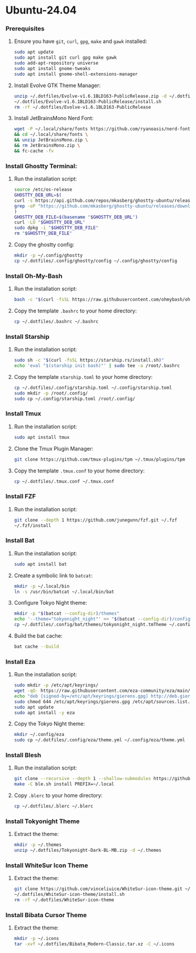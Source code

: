 # Ubuntu-24.04

### Prerequisites

1. Ensure you have `git`, `curl`, `gpg`, `make` and `gawk` installed:

    ```sh
    sudo apt update
    sudo apt install git curl gpg make gawk
    sudo add-apt-repository universe
    sudo apt install gnome-tweaks
    sudo apt install gnome-shell-extensions-manager
    ```

2. Install Evolve GTK Theme Manager:

    ```sh
    unzip ~/.dotfiles/Evolve-v1.6.1BLD163-PublicRelease.zip -d ~/.dotfiles
    ~/.dotfiles/Evolve-v1.6.1BLD163-PublicRelease/install.sh
    rm -rf ~/.dotfiles/Evolve-v1.6.1BLD163-PublicRelease
    ```

3.  Install JetBrainsMono Nerd Font:

    ```sh
    wget -P ~/.local/share/fonts https://github.com/ryanoasis/nerd-fonts/releases/download/v3.0.2/JetBrainsMono.zip \
    && cd ~/.local/share/fonts \
    && unzip JetBrainsMono.zip \
    && rm JetBrainsMono.zip \
    && fc-cache -fv
    ```

### Install Ghostty Terminal:

1. Run the installation script:

    ```sh
    source /etc/os-release
    GHOSTTY_DEB_URL=$(
    curl -s https://api.github.com/repos/mkasberg/ghostty-ubuntu/releases/latest | \
    grep -oP "https://github.com/mkasberg/ghostty-ubuntu/releases/download/[^\s/]+/ghostty_[^\s/_]+_amd64_${VERSION_ID}.deb"
    )
    GHOSTTY_DEB_FILE=$(basename "$GHOSTTY_DEB_URL")
    curl -LO "$GHOSTTY_DEB_URL"
    sudo dpkg -i "$GHOSTTY_DEB_FILE"
    rm "$GHOSTTY_DEB_FILE"
    ```

2. Copy the ghostty config:

    ```sh
    mkdir -p ~/.config/ghostty
    cp ~/.dotfiles/.config/ghostty/config ~/.config/ghostty/config
    ```

### Install Oh-My-Bash

1. Run the installation script:

    ```sh
    bash -c "$(curl -fsSL https://raw.githubusercontent.com/ohmybash/oh-my-bash/master/tools/install.sh)"
    ```

2. Copy the template `.bashrc` to your home directory:

    ```sh
    cp ~/.dotfiles/.bashrc ~/.bashrc
    ```

### Install Starship

1. Run the installation script:

    ```sh
    sudo sh -c "$(curl -fsSL https://starship.rs/install.sh)"
    echo 'eval "$(starship init bash)"' | sudo tee -a /root/.bashrc
    ```

2. Copy the template `starship.toml` to your home directory:

    ```sh
    cp ~/.dotfiles/.config/starship.toml ~/.config/starship.toml
    sudo mkdir -p /root/.config/
    sudo cp ~/.config/starship.toml /root/.config/
    ```

### Install Tmux

1. Run the installation script:

    ```sh
    sudo apt install tmux
    ```

2. Clone the Tmux Plugin Manager:

    ```sh
    git clone https://github.com/tmux-plugins/tpm ~/.tmux/plugins/tpm
    ```

3. Copy the template `.tmux.conf` to your home directory:

    ```sh
    cp ~/.dotfiles/.tmux.conf ~/.tmux.conf
    ```

### Install FZF

1. Run the installation script:

    ```sh
    git clone --depth 1 https://github.com/junegunn/fzf.git ~/.fzf
    ~/.fzf/install
    ```

### Install Bat

1. Run the installation script:

    ```sh
    sudo apt install bat
    ```

2. Create a symbolic link to `batcat`:

    ```sh
    mkdir -p ~/.local/bin
    ln -s /usr/bin/batcat ~/.local/bin/bat
    ```

3. Configure Tokyo Night theme:

    ```sh
    mkdir -p "$(batcat --config-dir)/themes"
    echo '--theme="tokyonight_night"' >> "$(batcat --config-dir)/config"
    cp ~/.dotfiles/.config/bat/themes/tokyonight_night.tmTheme ~/.config/bat/themes/tokyonight_night.tmTheme
    ```

4. Build the bat cache:

    ```sh
    bat cache --build
    ```

### Install Eza

1. Run the installation script:

    ```sh
    sudo mkdir -p /etc/apt/keyrings/
    wget -qO- https://raw.githubusercontent.com/eza-community/eza/main/deb.asc | sudo gpg --dearmor -o /etc/apt/keyrings/gierens.gpg
    echo "deb [signed-by=/etc/apt/keyrings/gierens.gpg] http://deb.gierens.de stable main" | sudo tee /etc/apt/sources.list.d/gierens.list
    sudo chmod 644 /etc/apt/keyrings/gierens.gpg /etc/apt/sources.list.d/gierens.list
    sudo apt update
    sudo apt install -y eza
    ```

2. Copy the Tokyo Night theme:

    ```sh
    mkdir ~/.config/eza
    sudo cp ~/.dotfiles/.config/eza/theme.yml ~/.config/eza/theme.yml
    ```

### Install Blesh

1. Run the installation script:

    ```sh
    git clone --recursive --depth 1 --shallow-submodules https://github.com/akinomyoga/ble.sh.git
    make -C ble.sh install PREFIX=~/.local
    ```

2. Copy `.blerc` to your home directory:

    ```sh
    cp ~/.dotfiles/.blerc ~/.blerc
    ```

### Install Tokyonight Theme

1. Extract the theme:

    ```sh
    mkdir -p ~/.themes
    unzip ~/.dotfiles/Tokyonight-Dark-BL-MB.zip -d ~/.themes
    ```

### Install WhiteSur Icon Theme

1. Extract the theme:

    ```sh
    git clone https://github.com/vinceliuice/WhiteSur-icon-theme.git ~/.dotfiles
    ~/.dotfiles/WhiteSur-icon-theme/install.sh
    rm -rf ~/.dotfiles/WhiteSur-icon-theme
    ```

### Install Bibata Cursor Theme

1. Extract the theme:

    ```sh
    mkdir -p ~/.icons
    tar -xvf ~/.dotfiles/Bibata_Modern-Classic.tar.xz -C ~/.icons
    ```
